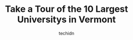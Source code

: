 ---
layout: ampstory
image: https://i0.wp.com/paketmu.com/wp-content/uploads/2023/06/vermont-technical-college-0-in-vermont-1686373001.jpeg?resize=640,853
author: techidn
featured: false
description: Explore the diverse University scene in Vermont, home to an incredible selection of 10 establishments catering to every taste. Whether youre in search of iconic favorites or undiscovered tr
title: Take a Tour of the 10 Largest Universitys in Vermont
cover:
   title: Take a Tour of the 10 Largest Universitys in Vermont
   subtitle: RICKPATE
   background: https://paketmu.com/wp-content/uploads/2023/06/vermont-technical-college-0-in-vermont-1686373001.jpeg

pages: 
 - layout: thirds
   top: <h1>#1 University of Vermont</h1>
   bottom: "<p>The University of Vermont is the heart of Burlington, a large college town. This is a young town, geared to college age people who patronize the numerous craft beer house</p>"
   background: https://paketmu.com/wp-content/uploads/2023/06/vermont-technical-college-1-in-vermont-1686373002.jpeg
   backgroundblur: true
 - layout: thirds
   top: <h1>#2 Champlain College</h1>
   bottom: "<p>Just beautiful...very warm and welcoming staff, faculty and students... incredible place to start your learning journey and for launching your career</p>"
   background: https://paketmu.com/wp-content/uploads/2023/06/vermont-technical-college-2-in-vermont-1686373003.jpeg
   cta:
      link: https://paketmu.com/take-a-tour-of-the-10-largest-universitys-in-vermont/
      text: Take a Tour of the 10 Largest Universitys in Vermont
 - layout: thirds
   top: <h1>#3 Castleton University</h1>
   bottom: "<p>Coach Legacy and Jad Duca have transformed Castleton Wrestling into a Top 25 NCAA DIII Wrestling program in just a few years and have had two consecutive seasons with All</p>"
   background: https://paketmu.com/wp-content/uploads/2023/06/vermont-technical-college-3-in-vermont-1686373004.jpeg
   cta:
      link: https://paketmu.com/take-a-tour-of-the-10-largest-universitys-in-vermont/
      text: Take a Tour of the 10 Largest Universitys in Vermont
 - layout: thirds
   top: <h1>#4 Northern Vermont University-Lyndon</h1>
   bottom: "<p>1001 College Rd, Lyndonville, VT 05851, United States</p>"
   background: https://images.unsplash.com/photo-1549241520-425e3dfc01cb?ixlib=rb-4.0.3&ixid=MnwxMjA3fDB8MHxwaG90by1wYWdlfHx8fGVufDB8fHx8&auto=format&fit=crop&w=640&h=853&q=80
   cta:
      link: https://paketmu.com/take-a-tour-of-the-10-largest-universitys-in-vermont/
      text: Take a Tour of the 10 Largest Universitys in Vermont
 - layout: thirds
   top: <h1>#5 Saint Michaels College</h1>
   bottom: "<p>One Winooski Park, Colchester, VT 05439, United States</p>"
   background: https://images.unsplash.com/photo-1613843873231-1447db182f97?ixlib=rb-4.0.3&ixid=MnwxMjA3fDB8MHxwaG90by1wYWdlfHx8fGVufDB8fHx8&auto=format&fit=crop&w=640&h=853&q=80
   cta:
      link: https://paketmu.com/take-a-tour-of-the-10-largest-universitys-in-vermont/
      text: Take a Tour of the 10 Largest Universitys in Vermont
 - layout: thirds
   top: <h1>#6 Vermont Technical College</h1>
   bottom: "<p>124 Admin Dr, Randolph Center, VT 05061, United States</p>"
   background: https://images.unsplash.com/photo-1561679660-d00ee1e0dc8e?ixlib=rb-4.0.3&ixid=MnwxMjA3fDB8MHxwaG90by1wYWdlfHx8fGVufDB8fHx8&auto=format&fit=crop&w=640&h=853&q=80
   cta:
      link: https://paketmu.com/take-a-tour-of-the-10-largest-universitys-in-vermont/
      text: Take a Tour of the 10 Largest Universitys in Vermont
 - layout: thirds
   top: <h1>#7 Northern Vermont University - Johnson</h1>
   bottom: "<p>337 College Hill Rd, Johnson, VT 05656, United States</p>"
   background: https://images.unsplash.com/photo-1489694553447-4c9339da310d?ixlib=rb-4.0.3&ixid=MnwxMjA3fDB8MHxwaG90by1wYWdlfHx8fGVufDB8fHx8&auto=format&fit=crop&w=640&h=853&q=80
   cta:
      link: https://paketmu.com/take-a-tour-of-the-10-largest-universitys-in-vermont/
      text: Take a Tour of the 10 Largest Universitys in Vermont
 - layout: thirds
   middle: Continue reading...
   background: https://images.unsplash.com/photo-1618005182384-a83a8bd57fbe?ixlib=rb-4.0.3&ixid=MnwxMjA3fDB8MHxwaG90by1wYWdlfHx8fGVufDB8fHx8&auto=format&fit=crop&w=640&h=853&q=80
   cta:
      link: https://paketmu.com/take-a-tour-of-the-10-largest-universitys-in-vermont/
      text: Take a Tour of the 10 Largest Universitys in Vermont
      
---